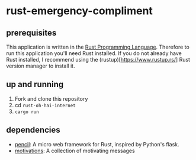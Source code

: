 # rust-emergency-compliment

## prerequisites

This application is written in the [Rust Programming Language](https://www.rust-lang.org/en-US/).
Therefore to run this application you'll need Rust installed. If you do not already have Rust 
installed, I recommend using the (rustup)[https://www.rustup.rs/] Rust version manager to install it.

## up and running

1. Fork and clone this repository
2. cd `rust-oh-hai-internet`
3. `cargo run`

## dependencies

- [pencil](https://crates.io/crates/pencil/): A micro web framework for Rust, inspired by
  Python's flask.
- [motivations](https://crates.io/crates/motivations): A collection of motivating messages
